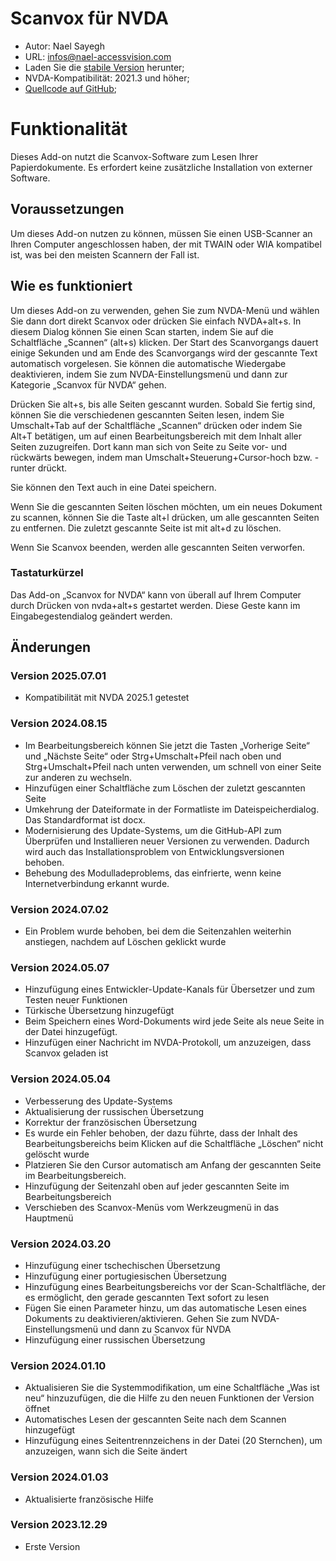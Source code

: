 # Scanvox für NVDA

* Autor: Nael Sayegh
* URL: [infos@nael-accessvision.com](mailto:infos@nael-accessvision.com)
* Laden Sie die [stabile Version][1] herunter;
* NVDA-Kompatibilität: 2021.3 und höher;
* [Quellcode auf GitHub][2];

# Funktionalität

Dieses Add-on nutzt die Scanvox-Software zum Lesen Ihrer Papierdokumente. Es erfordert keine zusätzliche Installation von externer Software.

## Voraussetzungen

Um dieses Add-on nutzen zu können, müssen Sie einen USB-Scanner an Ihren Computer angeschlossen haben, der mit TWAIN oder WIA kompatibel ist, was bei den meisten Scannern der Fall ist.

## Wie es funktioniert

Um dieses Add-on zu verwenden, gehen Sie zum NVDA-Menü und wählen Sie dann dort direkt Scanvox oder drücken Sie einfach NVDA+alt+s. In diesem Dialog können Sie einen Scan starten, indem Sie auf die Schaltfläche „Scannen“ (alt+s) klicken. Der Start des Scanvorgangs dauert einige Sekunden und am Ende des Scanvorgangs wird der gescannte Text automatisch vorgelesen. Sie können die automatische Wiedergabe deaktivieren, indem Sie zum NVDA-Einstellungsmenü und dann zur Kategorie „Scanvox für NVDA“ gehen. 

Drücken Sie alt+s, bis alle Seiten gescannt wurden. Sobald Sie fertig sind, können Sie die verschiedenen gescannten Seiten lesen, indem Sie Umschalt+Tab auf der Schaltfläche „Scannen“ drücken oder indem Sie Alt+T betätigen, um auf einen Bearbeitungsbereich mit dem Inhalt aller Seiten zuzugreifen. Dort kann man sich von Seite zu Seite vor- und rückwärts bewegen, indem man Umschalt+Steuerung+Cursor-hoch bzw. -runter drückt.

Sie können den Text auch in eine Datei speichern.
 
Wenn Sie die gescannten Seiten löschen möchten, um ein neues Dokument zu scannen, können Sie die Taste alt+l drücken, um alle gescannten Seiten zu entfernen. Die zuletzt gescannte Seite ist mit alt+d zu löschen.

Wenn Sie Scanvox beenden, werden alle gescannten Seiten verworfen.

### Tastaturkürzel

Das Add-on „Scanvox for NVDA“ kann von überall auf Ihrem Computer durch Drücken von nvda+alt+s gestartet werden. Diese Geste kann im Eingabegestendialog geändert werden.

## Änderungen

### Version 2025.07.01

  * Kompatibilität mit NVDA 2025.1 getestet

### Version 2024.08.15

  * Im Bearbeitungsbereich können Sie jetzt die Tasten „Vorherige Seite“ und „Nächste Seite“ oder Strg+Umschalt+Pfeil nach oben und Strg+Umschalt+Pfeil nach unten verwenden, um schnell von einer Seite zur anderen zu wechseln.
  * Hinzufügen einer Schaltfläche zum Löschen der zuletzt gescannten Seite
  * Umkehrung der Dateiformate in der Formatliste im Dateispeicherdialog. Das Standardformat ist docx.
  * Modernisierung des Update-Systems, um die GitHub-API zum Überprüfen und Installieren neuer Versionen zu verwenden. Dadurch wird auch das Installationsproblem von Entwicklungsversionen behoben.
  * Behebung des Modulladeproblems, das einfrierte, wenn keine Internetverbindung erkannt wurde.

### Version 2024.07.02

  * Ein Problem wurde behoben, bei dem die Seitenzahlen weiterhin anstiegen, nachdem auf Löschen geklickt wurde

### Version 2024.05.07

  * Hinzufügung eines Entwickler-Update-Kanals für Übersetzer und zum Testen neuer Funktionen
  * Türkische Übersetzung hinzugefügt
  * Beim Speichern eines Word-Dokuments wird jede Seite als neue Seite in der Datei hinzugefügt.
  * Hinzufügen einer Nachricht im NVDA-Protokoll, um anzuzeigen, dass Scanvox geladen ist

### Version 2024.05.04

  * Verbesserung des Update-Systems
  * Aktualisierung der russischen Übersetzung
  * Korrektur der französischen Übersetzung
  * Es wurde ein Fehler behoben, der dazu führte, dass der Inhalt des Bearbeitungsbereichs beim Klicken auf die Schaltfläche „Löschen“ nicht gelöscht wurde
  * Platzieren Sie den Cursor automatisch am Anfang der gescannten Seite im Bearbeitungsbereich.
  * Hinzufügung der Seitenzahl oben auf jeder gescannten Seite im Bearbeitungsbereich
  * Verschieben des Scanvox-Menüs vom Werkzeugmenü in das Hauptmenü

### Version 2024.03.20

  * Hinzufügung einer tschechischen Übersetzung
  * Hinzufügung einer portugiesischen Übersetzung
  * Hinzufügung eines Bearbeitungsbereichs vor der Scan-Schaltfläche, der es ermöglicht, den gerade gescannten Text sofort zu lesen
  * Fügen Sie einen Parameter hinzu, um das automatische Lesen eines Dokuments zu deaktivieren/aktivieren. Gehen Sie zum NVDA-Einstellungsmenü und dann zu Scanvox für NVDA
  * Hinzufügung einer russischen Übersetzung

### Version 2024.01.10

  * Aktualisieren Sie die Systemmodifikation, um eine Schaltfläche „Was ist neu“ hinzuzufügen, die die Hilfe zu den neuen Funktionen der Version öffnet
  * Automatisches Lesen der gescannten Seite nach dem Scannen hinzugefügt
  * Hinzufügung eines Seitentrennzeichens in der Datei (20 Sternchen), um anzuzeigen, wann sich die Seite ändert

### Version 2024.01.03

  * Aktualisierte französische Hilfe

### Version 2023.12.29

  * Erste Version

[1]: https://github.com/Nael-Sayegh/scanvox-for-nvda/releases/download/2025.07.01/scanvox-2025.07.01.nvda-addon

[2]: https://github.com/Nael-Sayegh/scanvox-for-nvda